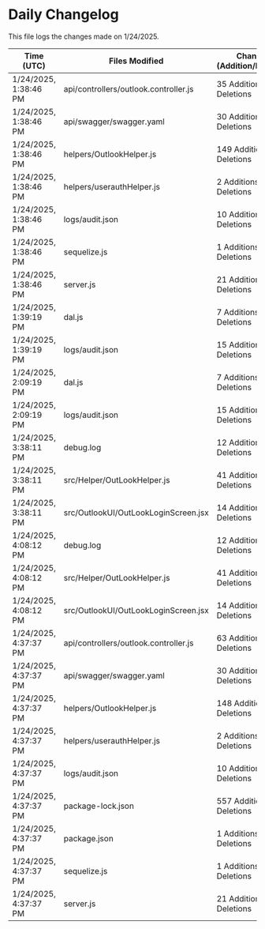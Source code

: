 # Daily Changelog

This file logs the changes made on 1/24/2025.

| Time (UTC)             | Files Modified                    | Changes (Addition/Deletion) |
|------------------------|-----------------------------------|-----------------------------|
| 1/24/2025, 1:38:46 PM | api/controllers/outlook.controller.js | 35 Additions & 11 Deletions |
| 1/24/2025, 1:38:46 PM | api/swagger/swagger.yaml | 30 Additions & 0 Deletions |
| 1/24/2025, 1:38:46 PM | helpers/OutlookHelper.js | 149 Additions & 2 Deletions |
| 1/24/2025, 1:38:46 PM | helpers/userauthHelper.js | 2 Additions & 0 Deletions |
| 1/24/2025, 1:38:46 PM | logs/audit.json | 10 Additions & 10 Deletions |
| 1/24/2025, 1:38:46 PM | sequelize.js | 1 Additions & 1 Deletions |
| 1/24/2025, 1:38:46 PM | server.js | 21 Additions & 25 Deletions |
| 1/24/2025, 1:39:19 PM | dal.js | 7 Additions & 9 Deletions|
| 1/24/2025, 1:39:19 PM | logs/audit.json | 15 Additions & 15 Deletions|
| 1/24/2025, 2:09:19 PM | dal.js | 7 Additions & 9 Deletions|
| 1/24/2025, 2:09:19 PM | logs/audit.json | 15 Additions & 15 Deletions|
| 1/24/2025, 3:38:11 PM | debug.log | 12 Additions & 0 Deletions|
| 1/24/2025, 3:38:11 PM | src/Helper/OutLookHelper.js | 41 Additions & 15 Deletions|
| 1/24/2025, 3:38:11 PM | src/OutlookUI/OutLookLoginScreen.jsx | 14 Additions & 5 Deletions|
| 1/24/2025, 4:08:12 PM | debug.log | 12 Additions & 0 Deletions|
| 1/24/2025, 4:08:12 PM | src/Helper/OutLookHelper.js | 41 Additions & 15 Deletions|
| 1/24/2025, 4:08:12 PM | src/OutlookUI/OutLookLoginScreen.jsx | 14 Additions & 5 Deletions|
| 1/24/2025, 4:37:37 PM | api/controllers/outlook.controller.js | 63 Additions & 11 Deletions|
| 1/24/2025, 4:37:37 PM | api/swagger/swagger.yaml | 30 Additions & 0 Deletions|
| 1/24/2025, 4:37:37 PM | helpers/OutlookHelper.js | 148 Additions & 2 Deletions|
| 1/24/2025, 4:37:37 PM | helpers/userauthHelper.js | 2 Additions & 0 Deletions|
| 1/24/2025, 4:37:37 PM | logs/audit.json | 10 Additions & 10 Deletions|
| 1/24/2025, 4:37:37 PM | package-lock.json | 557 Additions & 0 Deletions|
| 1/24/2025, 4:37:37 PM | package.json | 1 Additions & 0 Deletions|
| 1/24/2025, 4:37:37 PM | sequelize.js | 1 Additions & 1 Deletions|
| 1/24/2025, 4:37:37 PM | server.js | 21 Additions & 25 Deletions|
